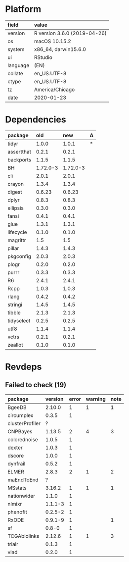 # Platform

|field    |value                        |
|:--------|:----------------------------|
|version  |R version 3.6.0 (2019-04-26) |
|os       |macOS  10.15.2               |
|system   |x86_64, darwin15.6.0         |
|ui       |RStudio                      |
|language |(EN)                         |
|collate  |en_US.UTF-8                  |
|ctype    |en_US.UTF-8                  |
|tz       |America/Chicago              |
|date     |2020-01-23                   |

# Dependencies

|package    |old      |new      |Δ  |
|:----------|:--------|:--------|:--|
|tidyr      |1.0.0    |1.0.1    |*  |
|assertthat |0.2.1    |0.2.1    |   |
|backports  |1.1.5    |1.1.5    |   |
|BH         |1.72.0-3 |1.72.0-3 |   |
|cli        |2.0.1    |2.0.1    |   |
|crayon     |1.3.4    |1.3.4    |   |
|digest     |0.6.23   |0.6.23   |   |
|dplyr      |0.8.3    |0.8.3    |   |
|ellipsis   |0.3.0    |0.3.0    |   |
|fansi      |0.4.1    |0.4.1    |   |
|glue       |1.3.1    |1.3.1    |   |
|lifecycle  |0.1.0    |0.1.0    |   |
|magrittr   |1.5      |1.5      |   |
|pillar     |1.4.3    |1.4.3    |   |
|pkgconfig  |2.0.3    |2.0.3    |   |
|plogr      |0.2.0    |0.2.0    |   |
|purrr      |0.3.3    |0.3.3    |   |
|R6         |2.4.1    |2.4.1    |   |
|Rcpp       |1.0.3    |1.0.3    |   |
|rlang      |0.4.2    |0.4.2    |   |
|stringi    |1.4.5    |1.4.5    |   |
|tibble     |2.1.3    |2.1.3    |   |
|tidyselect |0.2.5    |0.2.5    |   |
|utf8       |1.1.4    |1.1.4    |   |
|vctrs      |0.2.1    |0.2.1    |   |
|zeallot    |0.1.0    |0.1.0    |   |

# Revdeps

## Failed to check (19)

|package         |version |error |warning |note |
|:---------------|:-------|:-----|:-------|:----|
|BgeeDB          |2.10.0  |1     |1       |1    |
|circumplex      |0.3.5   |1     |        |     |
|clusterProfiler |?       |      |        |     |
|CNPBayes        |1.13.5  |2     |4       |3    |
|colorednoise    |1.0.5   |1     |        |     |
|dexter          |1.0.3   |1     |        |     |
|dscore          |1.0.0   |1     |        |     |
|dynfrail        |0.5.2   |1     |        |     |
|ELMER           |2.8.3   |2     |1       |2    |
|maEndToEnd      |?       |      |        |     |
|MSstats         |3.16.2  |1     |1       |1    |
|nationwider     |1.1.0   |1     |        |     |
|nlmixr          |1.1.1-3 |1     |        |     |
|phenofit        |0.2.5-2 |1     |        |     |
|RxODE           |0.9.1-9 |1     |        |1    |
|sf              |0.8-0   |1     |        |     |
|TCGAbiolinks    |2.12.6  |1     |1       |3    |
|trialr          |0.1.3   |1     |        |     |
|vlad            |0.2.0   |1     |        |     |

